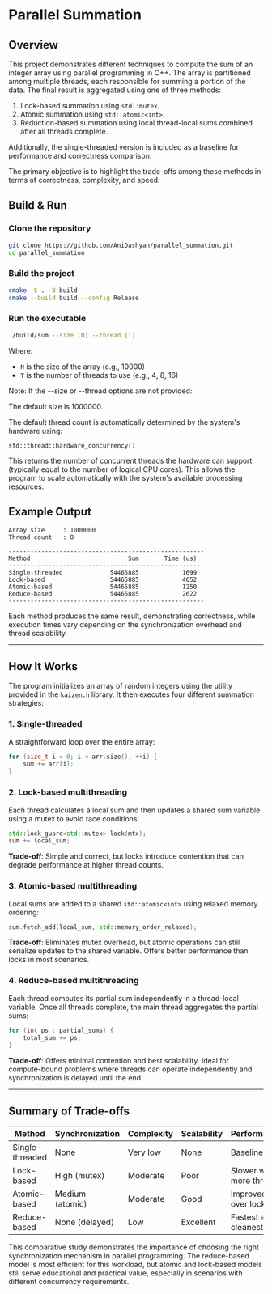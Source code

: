 # Parallel Summation

## Overview

This project demonstrates different techniques to compute the sum of an integer array using parallel programming in C++. The array is partitioned among multiple threads, each responsible for summing a portion of the data. The final result is aggregated using one of three methods:

1. Lock-based summation using `std::mutex`.
2. Atomic summation using `std::atomic<int>`.
3. Reduction-based summation using local thread-local sums combined after all threads complete.

Additionally, the single-threaded version is included as a baseline for performance and correctness comparison.

The primary objective is to highlight the trade-offs among these methods in terms of correctness, complexity, and speed.

## Build & Run

### Clone the repository

```bash
git clone https://github.com/AniDashyan/parallel_summation.git
cd parallel_summation
```

### Build the project

```bash
cmake -S . -B build
cmake --build build --config Release
```

### Run the executable

```bash
./build/sum --size [N] --thread [T]
```

Where:
- `N` is the size of the array (e.g., 10000)
- `T` is the number of threads to use (e.g., 4, 8, 16)

Note: If the --size or --thread options are not provided:

The default size is 1000000.

The default thread count is automatically determined by the system's hardware using:
```
std::thread::hardware_concurrency()
```
This returns the number of concurrent threads the hardware can support (typically equal to the number of logical CPU cores). This allows the program to scale automatically with the system's available processing resources.

## Example Output

```
Array size     : 1000000
Thread count   : 8
 
------------------------------------------------------ 
Method                           Sum       Time (us) 
------------------------------------------------------ 
Single-threaded             54465885            1699 
Lock-based                  54465885            4652 
Atomic-based                54465885            1250 
Reduce-based                54465885            2622 
------------------------------------------------------ 
```

Each method produces the same result, demonstrating correctness, while execution times vary depending on the synchronization overhead and thread scalability.

---

## How It Works

The program initializes an array of random integers using the utility provided in the `kaizen.h` library. It then executes four different summation strategies:

### 1. **Single-threaded**
A straightforward loop over the entire array:
```cpp
for (size_t i = 0; i < arr.size(); ++i) {
    sum += arr[i];
}
```

### 2. **Lock-based multithreading**
Each thread calculates a local sum and then updates a shared sum variable using a mutex to avoid race conditions:
```cpp
std::lock_guard<std::mutex> lock(mtx);
sum += local_sum;
```

**Trade-off**: Simple and correct, but locks introduce contention that can degrade performance at higher thread counts.

### 3. **Atomic-based multithreading**
Local sums are added to a shared `std::atomic<int>` using relaxed memory ordering:
```cpp
sum.fetch_add(local_sum, std::memory_order_relaxed);
```

**Trade-off**: Eliminates mutex overhead, but atomic operations can still serialize updates to the shared variable. Offers better performance than locks in most scenarios.

### 4. **Reduce-based multithreading**
Each thread computes its partial sum independently in a thread-local variable. Once all threads complete, the main thread aggregates the partial sums:
```cpp
for (int ps : partial_sums) {
    total_sum += ps;
}
```

**Trade-off**: Offers minimal contention and best scalability. Ideal for compute-bound problems where threads can operate independently and synchronization is delayed until the end.

---

## Summary of Trade-offs

| Method         | Synchronization | Complexity | Scalability | Performance |
|----------------|------------------|------------|-------------|-------------|
| Single-threaded | None             | Very low   | None        | Baseline    |
| Lock-based      | High (mutex)     | Moderate   | Poor        | Slower with more threads |
| Atomic-based    | Medium (atomic)  | Moderate   | Good        | Improved over locks |
| Reduce-based    | None (delayed)   | Low        | Excellent   | Fastest and cleanest |

This comparative study demonstrates the importance of choosing the right synchronization mechanism in parallel programming. The reduce-based model is most efficient for this workload, but atomic and lock-based models still serve educational and practical value, especially in scenarios with different concurrency requirements.
